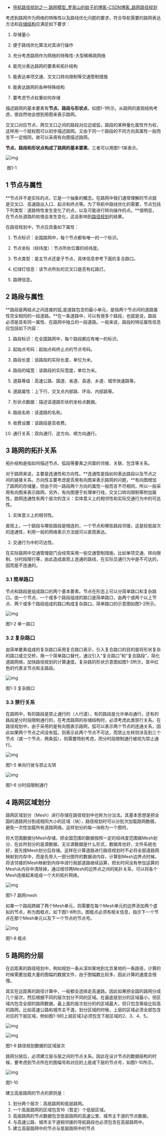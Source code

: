 - [导航路径规划之一 路网模型_罗家山的蚊子的博客-CSDN博客_路网路径规划](https://blog.csdn.net/autonavi2012/article/details/80901337)

考虑到路网作为网络的特殊性以及路线优化问题的要求，符合导航需要的路网表达方法和[存储结构](https://so.csdn.net/so/search?q=存储结构&spm=1001.2101.3001.7020)应满足如下要求：

1. 存储量小

2. 便于路线优化算法对其进行操作

3. 充分考虑路网作为网络的特殊性-大型稀稀疏网络

4. 能充分表达路网的要素和拓扑结构

5. 能表达单项交通、交叉口转向限制等交通管制措施

6. 能表达路网的各种特殊结构

7. 要考虑节点权重如何存储

描述路网的基本要素有**节点、路段与形状点**，如图1-1所示。从路网的直观结构考虑，很自然地会想到用图来表示路网。

交叉口对应节点，两交叉口之间的路段对应边或弧，路段的某种量化属性作为权，这样用一个赋权图可以初步描述路网。又由于同一个路段的不同方向其属性一般而言不一定相同，故可以采用有向图描述路网。

**节点、路段和形状点构成了路网的基本要素**。三者可以用图1-1来表示。

![img](https://img-blog.csdn.net/20180703171128647?watermark/2/text/aHR0cHM6Ly9ibG9nLmNzZG4ubmV0L2F1dG9uYXZpMjAxMg==/font/5a6L5L2T/fontsize/400/fill/I0JBQkFCMA==/dissolve/70)

​             图1-1

## 1 节点与属性

**节点并不是实际的点，它是一个抽象的概念。在路网中我们通常理解的节点就是交叉口、高速路出入口、起点和终点等。为了导航中路线优化的需要，节点包括下列类型：道路特性发生变化了的点，以及可能进行转向操作的点。**很明显，在节点处道路的权值会发生变化，这会影响到[路径规划](https://so.csdn.net/so/search?q=路径规划&spm=1001.2101.3001.7020)的结果。

在路径规划中，节点应具备如下属性：

1. 节点标识：全国路网中，每个节点都有唯一的一个标识。

2. 节点坐标（经纬度）：节点所处位置的经纬度。

3. 节点类型：是主节点还是子节点，具体信息参考下面的复合路口。

4. 红绿灯信息：该节点所处的交叉口是否有红路灯。

5. 路牌信息。

## 2 路段与属性

**路段是两结点之间连接的弧,是道路包含的最小单元，是指两个节点间的道路属性完全相同的一段道路。**在一条道路中，可以有很多个路段，也就是说，路段必须是具有同一属性、在路网中独立的一段道路。一般来说，路段的特征属性信息应包括如下内容：

1. 路段标识：在全国路网中，每个路段都应有唯一的标识。

2.    起始点号码：起始点和终止点的节点号码。

3.    路段长度：该路段的实际长度，单位为米。

4. 路段的幅宽：该路段的实际宽度，单位为米。

5. 道路等级：高速公路、国道、省道、县道、乡道、城市快速路等。

6. 道路属性：上下行、交叉点内部路、环岛、内部路等。

7. 形状点数据：描述该道路形状的坐标点数据。

8. 路段名称：该道路的名称。

9. 收费设置：该路段是否收费。

10. 通行关系：双向通行、逆方向、顺方向通行。

## 3  路网的拓扑关系

拓扑结构是指如何描述节点、弧段等要素之间案的邻接、关联、包含等关系。

对于路网来说，主要是连通性和方向性。**连通性是指如何表达路段以及节点之间的链接关系。方向性主要考虑是否用有向图来表示路网的问题，**有向图增加了路网的存储量，但由于同一路段两个方向的属性一般而言不尽相同，所以一般采用有向图来表示路网，另外，有向图便于处理单行线，交叉口转向限制等附加属性。路网连通性有两个层次的含义：实体意义上的相邻性和实际交通行为中的可达性。

1. 实体意义上的相邻性。

直观上，一个路段与哪些路段是相连的，一个节点和哪些路段邻接，这是较低层次的连通性，利用一般的网络表示方法就可以直观表达。

2. 交通行为中的可达性。

在实际路网中交通管理部门会经常采用一些交通管制措施，比如单项交通、转向限制、分时段限行等，由此造成直观上连通的路线，在实际交通行为中是不可达的，因而是不连通的。

### 3.1 简单路口

节点和路段是组成路口的两个基本要素。节点在形态上可以分简单路口和复杂路口。由一个节点、一个或多个路段组成的路口是简单路口，由两个或两个以上节点、两个或多个路段组成的路口构成复杂路口。简单路口的示意图如图1-2所示。

![img](https://img-blog.csdn.net/20180704171101369?watermark/2/text/aHR0cHM6Ly9ibG9nLmNzZG4ubmV0L2F1dG9uYXZpMjAxMg==/font/5a6L5L2T/fontsize/400/fill/I0JBQkFCMA==/dissolve/70)

图1-2 单一路口

### 3.2 复杂路口

由简单要素组成的复杂路口采用复合路口表示，引入复合路口的目的是将形状复杂的路口或立交桥，用一个简单路口替代，通过引入“复合路口”和“复合路段”，简化道路网络，加快路径规划的计算速度。复杂路的形状示意图如图1-3所示，其中红色的代表主节点和主路段。

![img](https://img-blog.csdn.net/20180704170209295?watermark/2/text/aHR0cHM6Ly9ibG9nLmNzZG4ubmV0L2F1dG9uYXZpMjAxMg==/font/5a6L5L2T/fontsize/400/fill/I0JBQkFCMA==/dissolve/70)

 图1-3 复杂路口

### 3.3 禁行关系

在路网中，有的路段是禁止通行的（人行道），有的路段是允许单向通行，还有的路段是分时段限制通行的，在考虑路网的存储结构时，必须考虑此类禁行关系。在路径规划中，由于采用的是有向图表示路网，弧可以表示两个节点的连通关系，因此如果两个节点之间没有弧，则表示此两个节点不可达，而禁止左转则涉及到三个节点（或一个节点、两条弧），则需要特别考虑，而分时段限制通行被视为禁止通行。

![img](https://img-blog.csdn.net/2018070417060516?watermark/2/text/aHR0cHM6Ly9ibG9nLmNzZG4ubmV0L2F1dG9uYXZpMjAxMg==/font/5a6L5L2T/fontsize/400/fill/I0JBQkFCMA==/dissolve/70)

图1-5 单向行驶与禁止左转

![img](https://img-blog.csdn.net/20180704170619914?watermark/2/text/aHR0cHM6Ly9ibG9nLmNzZG4ubmV0L2F1dG9uYXZpMjAxMg==/font/5a6L5L2T/fontsize/400/fill/I0JBQkFCMA==/dissolve/70)

图1-6 分时段限制通行

## 4 路网区域划分

路网区域划分（Mesh）进行存储在路径规划中也称为分治法。其基本思想是把全国的道路网分割成相同大小的区域（块），路径规划时可以分批次加载路网数据，避免一次性加载所有道路网络。这样划分的每一块称为一个图符。

将大范围数据分Mesh存储，把全国范围的数据按照一定的经纬度范围做Mesh划分，在此所划分的是源数据，无论源数据是什么形式，数据库也好，文件系统也好，首先按Mesh划分后存储。这样在计算道路进行路径规划时不必将全部道路网映射到内存中，而是先导入一部分图符的数据进内存，计算到Mesh边界点时候，将该邻接的Mesh映射到内存中进行局部道路继续运算，把长时间没有参加运算的Mesh从内存中清除掉，通过相邻两Mesh的边界点之间的拓扑关系，可以将各个Mesh连接起来组成一个大的拓扑网络。

![img](https://img-blog.csdn.net/20180704170643489?watermark/2/text/aHR0cHM6Ly9ibG9nLmNzZG4ubmV0L2F1dG9uYXZpMjAxMg==/font/5a6L5L2T/fontsize/400/fill/I0JBQkFCMA==/dissolve/70)

图1-7 路网mesh

如果一个路段跨越了两个Mesh单元，则需要在每个Mesh单元的边界添加两个虚拟的节点，称为图框点，如下图1-8所示。图框点必须有相关信息，指示下一个节点在那个Mesh单元以及下一个节点的节点号。

![img](https://img-blog.csdn.net/20180704170700288?watermark/2/text/aHR0cHM6Ly9ibG9nLmNzZG4ubmV0L2F1dG9uYXZpMjAxMg==/font/5a6L5L2T/fontsize/400/fill/I0JBQkFCMA==/dissolve/70)

图1-8 框点

## 5 路网的分层

在远距离的路径规划中，例如规划一条从深圳某地到北京某地的一条路径，计算的时候需要加载大量的图幅的数据文件，由于图幅数比较多，因此计算的速度会很慢。

其实在远距离的路径计算中，一般都会选择走高速路。因此如果把全国的路网分成几个层次，然后根据不同的层次划分不同的区域。在最底层划分的区域最小，但区域内包含全部的路网数据，最上面的层次划分的的区域最大，但只包含等级比较高的路网，比如高速公路和城市主干道。划分区域的时候，上层的区域必须全部包含对应的下层区域，例如图1-9的上层区域2必须包含下层区域的2、3、4、5。

![img](https://img-blog.csdn.net/20180704170715387?watermark/2/text/aHR0cHM6Ly9ibG9nLmNzZG4ubmV0L2F1dG9uYXZpMjAxMg==/font/5a6L5L2T/fontsize/400/fill/I0JBQkFCMA==/dissolve/70)

 

![img](https://img-blog.csdn.net/20180704170717410?watermark/2/text/aHR0cHM6Ly9ibG9nLmNzZG4ubmV0L2F1dG9uYXZpMjAxMg==/font/5a6L5L2T/fontsize/400/fill/I0JBQkFCMA==/dissolve/70)

图1-9 路径规划数据的区域层次

路网分层后，必须建立层与层之间的节点关系。因此在设计节点的数据结构的时候，要考虑到节点所在的图幅号和对应的上层或下层的节点号，如图1-10所示。



![img](https://img-blog.csdn.net/20180704171247771?watermark/2/text/aHR0cHM6Ly9ibG9nLmNzZG4ubmV0L2F1dG9uYXZpMjAxMg==/font/5a6L5L2T/fontsize/400/fill/I0JBQkFCMA==/dissolve/70)

图1-10

建立高层路网的节点的原则是：

1) 划分两个层次：高层路网和低层路网。
2) 一个高层路网的区域包含16（暂定）个低层区域。
3) 高层路网的节点数据包含低层路网的高速公里、城市主干道的节点数据。
4) 与高速公路、城市主干道相邻接的导航路段也必须包含在高层路网中。
5) 建立高层路网中的节点与低层路网中的节点